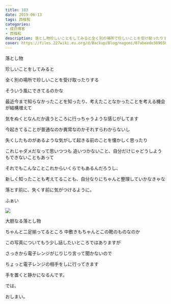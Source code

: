 ```yaml
---
title: 103
date: 2019-06-13
tags: 西條和
categories: 
- 成员博客
- 西條和
description: 落とし物珍しいことをしてみると全く別の場所で珍しいことを受け取ったりするそうい...
cover: https://files.227wiki.eu.org/d/Backup/Blog/nagomi/87abeede38965840e322af9aa4c02.jpg 
---
```









落とし物





















珍しいことをしてみると















全く別の場所で珍しいことを受け取ったりする













そういう風にできてるのかな
















最近今まで知らなかったことを知ったり、考えたことなかったことを考える機会が結構増えて











気をぬくとなんだか違うところに行っちゃうような感じがしてます














今起きてることが普通なのか異常なのかそれすらわからないし













失くしたものがあるような気がして起きる前のことを懐かしく思ったり
















これじゃダメだなって思いつつも
追いつかないこと、自分だけじゃどうしようもできないこともあって













それでもこんなことこれからいくらでもあるんだろうし、













新しく知ったことも考えてることも、自分なりにちゃんと整理していかなきゃな

















落とす前に、失くす前に気がつけるように。





























ふぁい



![](https://files.227wiki.eu.org/d/Backup/Blog/nagomi/87abeede38965840e322af9aa4c02.jpg)







大胆なる落とし物













ちゃんと二足揃ってるところ
中敷きもちゃんとこの靴のものなのか















この写真についてもう少し話したいところではありますが























さっきから電子レンジがじりじり言って聞かないので



















ちょっと電子レンジの相手をしに行ってきます















手を置くと静かになるんです。











では、




















おしまい。


